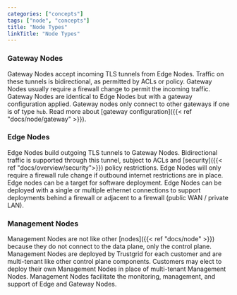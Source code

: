 ```yaml
---
categories: ["concepts"]
tags: ["node", "concepts"]
title: "Node Types"
linkTitle: "Node Types"
---
```


### Gateway Nodes

Gateway Nodes accept incoming TLS tunnels from Edge Nodes. Traffic on these tunnels is bidirectional, as permitted by ACLs or policy. Gateway Nodes usually require a firewall change to permit the incoming traffic. Gateway Nodes are identical to Edge Nodes but with a gateway configuration applied. Gateway nodes only connect to other gateways if one is of type `hub`. Read more about [gateway configuration]({{< ref "docs/node/gateway" >}}).

### Edge Nodes

Edge Nodes build outgoing TLS tunnels to Gateway Nodes. Bidirectional traffic is supported through this tunnel, subject to ACLs and [security]({{< ref "docs/overview/security">}}) policy restrictions. Edge Nodes will only require a firewall rule change if outbound internet restrictions are in place. Edge nodes can be a target for software deployment. Edge Nodes can be deployed with a single or multiple ethernet connections to support deployments behind a firewall or adjacent to a firewall (public WAN / private LAN).

### Management Nodes

Management Nodes are not like other [nodes]({{< ref "docs/node" >}}) because they do not connect to the data plane, only the control plane. Management Nodes are deployed by Trustgrid for each customer and are multi-tenant like other control plane components. Customers may elect to deploy their own Management Nodes in place of multi-tenant Management Nodes. Management Nodes facilitate the monitoring, management, and support of Edge and Gateway Nodes.
